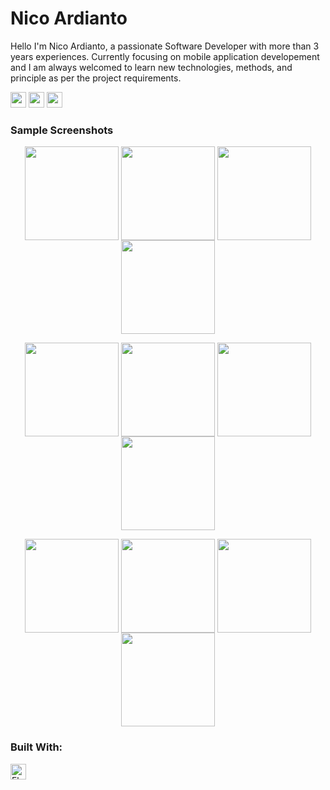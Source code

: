 # Nico Ardianto
Hello I'm Nico Ardianto, a passionate Software Developer with more than 3 years experiences. Currently focusing on mobile application developement and I am always welcomed to learn new technologies, methods, and principle as per the project requirements.

<a href="mailto:nicoardianto1997@gmail.com" target="_blank"><img src="https://i.ibb.co/Pg9dLPS/email-nico.jpg" height="25"></a>
<a href="https://www.linkedin.com/in/nico-ardianto-bba8b1269/" target="_blank"><img src="https://i.ibb.co/nr6kV8Z/linkedin-nico.jpg " height="25"></a>
<a href="https://www.instagram.com/ncrdnt08/" target="_blank"><img src="https://i.ibb.co/cT5RtPd/instagram-nico.jpg" height="25"></a>



### Sample Screenshots
<p align ="center">
  <img align="center" src="https://i.ibb.co/27Y1wM2/1-splash-screen.png" width="150">
  <img align="center" src="https://i.ibb.co/kGY9B9t/2-register-screenm.png" width="150">
  <img align="center" src="https://i.ibb.co/xjFJs9D/3-home-screen.png" width="150">
  <img align="center" src="https://i.ibb.co/zm0sWZg/4-weather-screen.png" width="150">
</p>




<p align ="center">
  <img align="center" src="https://i.ibb.co/rydnJGr/5-report-screen.png" width="150">
   <img align="center" src="https://i.ibb.co/315J1pX/6-image-source-screen.png" width="150">
  <img align="center" src="https://i.ibb.co/7rxwMr5/7-selected-image-screen.png" width="150">
  <img align="center" src="https://i.ibb.co/7yYKvF1/8-list-report-screen.png" width="150">
</p>


<p align ="center">
   <img align="center" src="https://i.ibb.co/GFw9JRs/9-single-report-screen.png" width="150">
  <img align="center" src="https://i.ibb.co/kHMYdWP/10-urgent-call-screen.png" width="150">
  <img align="center" src="https://i.ibb.co/bbT4mpg/11-admin-screenn.png" width="150">
  <img align="center" src="https://i.ibb.co/FmHDPGR/12-notification-screen.png" width="150">
</p>

### Built With:
<img src="https://i.ibb.co/89Xq1PJ/flutter.jpg" alt="Flutter" height="25"/>
